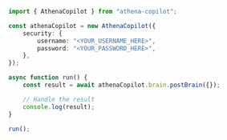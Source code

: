 <!-- Start SDK Example Usage [usage] -->
```typescript
import { AthenaCopilot } from "athena-copilot";

const athenaCopilot = new AthenaCopilot({
    security: {
        username: "<YOUR_USERNAME_HERE>",
        password: "<YOUR_PASSWORD_HERE>",
    },
});

async function run() {
    const result = await athenaCopilot.brain.postBrain({});

    // Handle the result
    console.log(result);
}

run();

```
<!-- End SDK Example Usage [usage] -->
